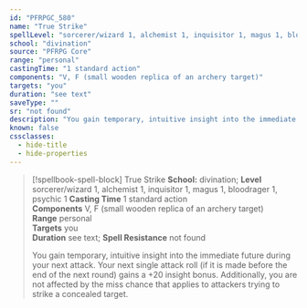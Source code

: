 ```yaml
---
id: "PFRPGC_580"
name: "True Strike"
spellLevel: "sorcerer/wizard 1, alchemist 1, inquisitor 1, magus 1, bloodrager 1, psychic 1"
school: "divination"
source: "PFRPG Core"
range: "personal"
castingTime: "1 standard action"
components: "V, F (small wooden replica of an archery target)"
targets: "you"
duration: "see text"
saveType: ""
sr: "not found"
description: "You gain temporary, intuitive insight into the immediate future during your next attack. Your next single attack roll (if it is made before the end of the next round) gains a +20 insight bonus.  Additionally, you are not affected by the miss chance that applies to attackers trying to strike a concealed target."
known: false
cssclasses:
  - hide-title
  - hide-properties
---
```


> [!spellbook-spell-block] True Strike
> **School:** divination; **Level** sorcerer/wizard 1, alchemist 1, inquisitor 1, magus 1, bloodrager 1, psychic 1
> **Casting Time** 1 standard action  
> **Components** V, F (small wooden replica of an archery target)  
> **Range** personal  
> **Targets** you  
> **Duration** see text; **Spell Resistance** not found
> 
> You gain temporary, intuitive insight into the immediate future during your next attack. Your next single attack roll (if it is made before the end of the next round) gains a +20 insight bonus.  Additionally, you are not affected by the miss chance that applies to attackers trying to strike a concealed target.